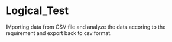 # Logical_Test
IMporting data from CSV file and analyze the data accoring to the requirement and export back to csv format.

